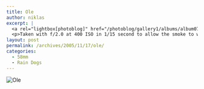 ```yaml
---
title: Ole
author: niklas
excerpt: |
  <a rel="lightbox[photoblog]" href="/photoblog/gallery1/albums/album07/MG_3494.jpg"><img src="/photoblog/gallery1/albums/album07/MG_3494.thumb.jpg" alt="Ole" title="Ole"/></a>
  <p>Taken with f/2.0 at 400 ISO in 1/15 second to allow the smoke to whirl around a bit</p>
layout: post
permalink: /archives/2005/11/17/ole/
categories:
  - 58mm
  - Rain Dogs
---
```

![Ole][1]

 [1]: /photoblog/gallery1/albums/album07/MG_3494.jpg "Ole"